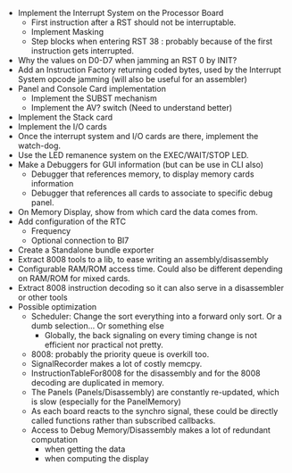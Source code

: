 * Implement the Interrupt System on the Processor Board
  * First instruction after a RST should not be interruptable.
  * Implement Masking
  * Step blocks when entering RST 38 : probably because of the first instruction gets interrupted.
* Why the values on D0-D7 when jamming an RST 0 by INIT?
* Add an Instruction Factory returning coded bytes, used by the Interrupt System opcode jamming (will also be useful for an assembler)
* Panel and Console Card implementation
    * Implement the SUBST mechanism
    * Implement the AV? switch (Need to understand better)
* Implement the Stack card
* Implement the I/O cards
* Once the interrupt system and I/O cards are there, implement the watch-dog.
* Use the LED remanence system on the EXEC/WAIT/STOP LED.
* Make a Debuggers for GUI information (but can be use in CLI also)
  * Debugger that references memory, to display memory cards information
  * Debugger that references all cards to associate to specific debug panel.
* On Memory Display, show from which card the data comes from.
* Add configuration of the RTC
  * Frequency
  * Optional connection to BI7
* Create a Standalone bundle exporter
* Extract 8008 tools to a lib, to ease writing an assembly/disassembly
* Configurable RAM/ROM access time. Could also be different depending on RAM/ROM for mixed cards.
* Extract 8008 instruction decoding so it can also serve in a disassembler or other tools
* Possible optimization
    * Scheduler: Change the sort everything into a forward only sort. Or a dumb selection... Or something else
        * Globally, the back signaling on every timing change is not efficient nor practical not pretty.
    * 8008: probably the priority queue is overkill too.
    * SignalRecorder makes a lot of costly memcpy.
    * InstructionTableFor8008 for the disassembly and for the 8008 decoding are duplicated in memory.
    * The Panels (Panels/Disassembly) are constantly re-updated, which is slow (especially for the PanelMemory)
    * As each board reacts to the synchro signal, these could be directly called functions rather than subscribed
      callbacks.
    * Access to Debug Memory/Disassembly makes a lot of redundant computation
        * when getting the data
        * when computing the display
